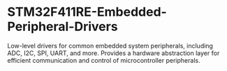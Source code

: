 # STM32F411RE-Embedded-Peripheral-Drivers
Low-level drivers for common embedded system peripherals, including ADC, I2C, SPI, UART, and more. Provides a hardware abstraction layer for efficient communication and control of microcontroller peripherals.
